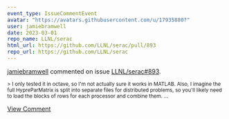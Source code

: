 ```yaml
---
event_type: IssueCommentEvent
avatar: "https://avatars.githubusercontent.com/u/17935880?"
user: jamiebramwell
date: 2023-03-01
repo_name: LLNL/serac
html_url: https://github.com/LLNL/serac/pull/893
repo_url: https://github.com/LLNL/serac
---
```


<a href='https://github.com/jamiebramwell' target='_blank'>jamiebramwell</a> commented on issue <a href='https://github.com/LLNL/serac/pull/893' target='_blank'>LLNL/serac#893</a>.

<small>> I only tested it in octave, so I'm not actually sure it works in MATLAB. Also, I imagine the full HypreParMatrix is split into separate files for distributed problems, so you'll likely need to load the blocks of rows for each processor and combine them....</small>

<a href='https://github.com/LLNL/serac/pull/893' target='_blank'>View Comment</a>